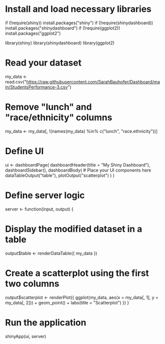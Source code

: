 # Install and load necessary libraries
if (!require(shiny)) install.packages("shiny")
if (!require(shinydashboard)) install.packages("shinydashboard")
if (!require(ggplot2)) install.packages("ggplot2")

library(shiny)
library(shinydashboard)
library(ggplot2)

# Read your dataset
my_data <- read.csv("https://raw.githubusercontent.com/SarahBauhofer/Dashboard/main/StudentsPerformance-3.csv")

# Remove "lunch" and "race/ethnicity" columns
my_data <- my_data[, !(names(my_data) %in% c("lunch", "race.ethnicity"))]

# Define UI
ui <- dashboardPage(
  dashboardHeader(title = "My Shiny Dashboard"),
  dashboardSidebar(),
  dashboardBody(
    # Place your UI components here
    dataTableOutput("table"),
    plotOutput("scatterplot")
  )
)

# Define server logic
server <- function(input, output) {
  # Display the modified dataset in a table
  output$table <- renderDataTable({
    my_data
  })
  
  # Create a scatterplot using the first two columns
  output$scatterplot <- renderPlot({
    ggplot(my_data, aes(x = my_data[, 1], y = my_data[, 2])) +
      geom_point() +
      labs(title = "Scatterplot")
  })
}

# Run the application
shinyApp(ui, server)
